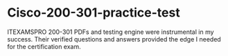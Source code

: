 # Cisco-200-301-practice-test
ITEXAMSPRO 200-301 PDFs and testing engine were instrumental in my success. Their verified questions and answers provided the edge I needed for the certification exam.
